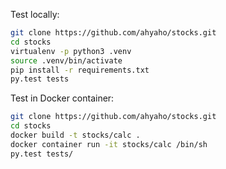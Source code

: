 Test locally:
```bash
git clone https://github.com/ahyaho/stocks.git
cd stocks
virtualenv -p python3 .venv
source .venv/bin/activate
pip install -r requirements.txt
py.test tests
```

Test in Docker container:
```bash
git clone https://github.com/ahyaho/stocks.git
cd stocks
docker build -t stocks/calc .
docker container run -it stocks/calc /bin/sh
py.test tests/
```

